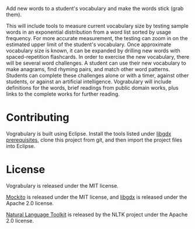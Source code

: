 Add new words to a student's vocabulary and make the words stick (grab them).

This will include tools to measure current vocabulary size by testing sample words in an exponential distribution from a word list sorted by usage frequency. For more accurate measurement, the testing can zoom in on the estimated upper limit of the student's vocabulary. 
Once approximate vocabulary size is known, it can be expanded by drilling new words with spaced-repetition flashcards. 
In order to exercise the new vocabulary, there will be several word challenges. A student can use their new vocabulary to make anagrams, find rhyming pairs, and match other word patterns. 
Students can complete these challenges alone or with a timer, against other students, or against an artificial intelligence. 
Vograbulary will include definitions for the words, brief readings from public domain works, plus links to the complete works for further reading. 

Contributing
============

Vograbulary is built using Eclipse. Install the tools listed under [libgdx prerequisites][tools], clone this project from git, and then import the project files into Eclipse.

License
=======

Vograbulary is released under the MIT license.

[Mockito][mockito] is released under the MIT license, and [libgdx][libgdx] is released under the Apache 2.0 license.

[Natural Language Toolkit][nltk] is released by the NLTK project under the Apache 2.0 license.

[tools]: https://github.com/libgdx/libgdx/wiki/Project-setup%2C-running-%26-debugging
[mockito]: https://code.google.com/p/mockito/
[libgdx]: http://libgdx.badlogicgames.com/
[nltk]: http://nltk.org/

